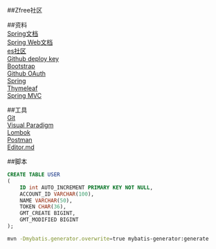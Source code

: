 ##Zfree社区

##资料  
[Spring文档](https://spring.io/guides)  
[Spring Web文档](https://spring.io/guides/gs/serving-web-content/)  
[es社区](https://elasticsearch.cn/explore)  
[Github deploy key](https://developer.github.com/v3/guides/manage-deploy-keys/#deploy-keys)  
[Bootstrap](https://v3.bootcss.com/getting-started/)  
[Github OAuth](https://developer.github.com/apps/building-github-apps/creating-a-github-app/)  
[Spring](https://docs.spring.io/spring-boot/docs/2.0.0.RC1/reference/htmlsingle/#boot-features-embedded-database-support)  
[Thymeleaf](https://www.thymeleaf.org/doc/tutorials/3.0/usingthymeleaf.html)  
[Spring MVC](https://docs.spring.io/spring/docs/5.1.0.RELEASE/spring-framework-reference/web.html#spring-web)

##工具  
[Git](https://git-scm.com/downloadgit)  
[Visual Paradigm](https://www.visual-paradigm.com)  
[Lombok](https://projectlombok.org/)  
[Postman](https://chrome.google.com/webstore/detail/coohjcphdfgbiolnekdpbcijmhambjff)  
[Editor.md](https://pandao.github.io/editor.md/)

##脚本
```sql
CREATE TABLE USER
(
    ID int AUTO_INCREMENT PRIMARY KEY NOT NULL,
    ACCOUNT_ID VARCHAR(100),
    NAME VARCHAR(50),
    TOKEN CHAR(36),
    GMT_CREATE BIGINT,
    GMT_MODIFIED BIGINT
);
```
```bash
mvn -Dmybatis.generator.overwrite=true mybatis-generator:generate
```